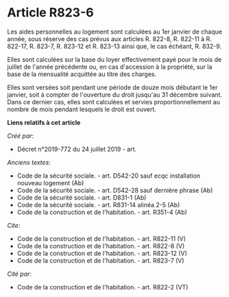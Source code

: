 # Article R823-6

Les aides personnelles au logement sont calculées au 1er janvier de chaque année, sous réserve des cas prévus aux articles R.
822-8, R. 822-11 à R. 822-17, R. 823-7, R. 823-12 et R. 823-13 ainsi que, le cas échéant, R. 832-9. 

Elles sont calculées sur la base du loyer effectivement payé pour le mois de juillet de l'année précédente ou, en cas
d'accession à la propriété, sur la base de la mensualité acquittée au titre des charges. 

Elles sont versées soit pendant une période de douze mois débutant le 1er janvier, soit à compter de l'ouverture du droit
jusqu'au 31 décembre suivant. Dans ce dernier cas, elles sont calculées et servies proportionnellement au nombre de mois
pendant lesquels le droit est ouvert.

**Liens relatifs à cet article**

_Créé par_:

  - Décret n°2019-772 du 24 juillet 2019 - art.

_Anciens textes_:

  - Code de la sécurité sociale. - art. D542-20 sauf ecqc installation nouveau logement (Ab)
  - Code de la sécurité sociale. - art. D542-28 sauf dernière phrase (Ab)
  - Code de la sécurité sociale. - art. D831-1 (Ab)
  - Code de la sécurité sociale. - art. R831-14 alinéa 2-5 (Ab)
  - Code de la construction et de l'habitation. - art. R351-4 (Ab)

_Cite_:

  - Code de la construction et de l'habitation. - art. R822-11 (V)
  - Code de la construction et de l'habitation. - art. R822-8 (V)
  - Code de la construction et de l'habitation. - art. R823-12 (V)
  - Code de la construction et de l'habitation. - art. R823-7 (V)

_Cité par_:

  - Code de la construction et de l'habitation. - art. R822-2 (VT)
